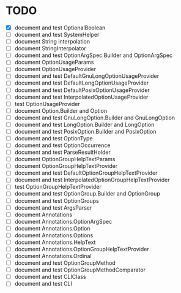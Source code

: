 # TODO
-   [X] document and test OptionalBoolean
-   [ ] document and test SystemHelper
-   [ ] document String interpolation
-   [ ] document StringInterpolator
-   [ ] document and test OptionArgSpec.Builder and OptionArgSpec
-   [ ] document OptionUsageParams
-   [ ] document OptionUsageProvider
-   [ ] document and test DefaultGnuLongOptionUsageProvider
-   [ ] document and test DefaultLongOptionUsageProvider
-   [ ] document and test DefaultPosixOptionUsageProvider
-   [ ] document and test InterpolatedOptionUsageProvider
-   [ ] test OptionUsageProvider
-   [ ] document Option.Builder and Option
-   [ ] document and test GnuLongOption.Builder and GnuLongOption
-   [ ] document and test LongOption.Builder and LongOption
-   [ ] document and test PosixOption.Builder and PosixOption
-   [ ] document and test OptionType
-   [ ] document and test OptionOccurrence
-   [ ] document and test ParseResultHolder
-   [ ] document OptionGroupHelpTextParams
-   [ ] document OptionGroupHelpTextProvider
-   [ ] document and test DefaultOptionGroupHelpTextProvider
-   [ ] document and test InterpolatedOptionGroupHelpTextProvider
-   [ ] test OptionGroupHelpTextProvider
-   [ ] document and test OptionGroup.Builder and OptionGroup
-   [ ] document and test OptionGroups
-   [ ] document and test ArgsParser
-   [ ] document Annotations
-   [ ] document Annotations.OptionArgSpec
-   [ ] document Annotations.Option
-   [ ] document Annotations.Options
-   [ ] document Annotations.HelpText
-   [ ] document Annotations.OptionGroupHelpTextProvider
-   [ ] document Annotations.Ordinal
-   [ ] document and test OptionGroupMethod
-   [ ] document and test OptionGroupMethodComparator
-   [ ] document and test CLIClass
-   [ ] document and test CLI